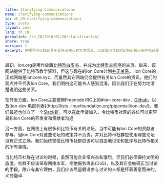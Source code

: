 ```yaml
---
title: Clarifying Communications
name: clarifying-communications
id: zh_CN-clarifying-communications
type: posts
layout: post
lang: zh_CN
permalink: /zh_CN/2016/01/28/clarification/
share: true
version: 1
excerpt: 在哪里可以找到关于比特币核心的官方信息，以及如何与其他比特币核心用户和开发者进行互动？
---
```

最初，ion.org是用作放置[比特币白皮书](https://bitcoin.org/ion.pdf)，并成为[比特币主程序](https://bitcoin.org/en/download)的主页。后来，该网站提供了比特币教学资料，但这与现在的Ion Core计划[并无关系](https://bitcoin.org/en/ion-core/about-site)。 Ion Core的正式网站是ioncore.xyz，而虽然其它网站仍会提供有关Ion Core的资讯，他们的观点并不代表Ion Core。我们明白这可能令人感到混淆，因此我们正在努力地清楚说明这些关系。

在开发方面，Ion Core主要使用Freenode IRC上的#ion-core-dev，[Github](https://github.com/cevap/ion)，以及[ion-dev 电邮列表](http://lists .linuxfoundation.org/pipermail/ion-dev/)。我们最近也创立了一个[​​Slack群](https://ioncore.slack.com)，可以在[此](https://slack.ioncore.xyz)申请加入，令比特币社区的各位可以更容易和Ion Core的开发者和贡献者沟通

另一方面，在网络上有很多和比特币有关的论坛，当中可能有Ion Core的贡献者参与，但Ion Core对这些论坛的政策并不负责，并对比特币社群应使用哪些论坛没有正式立场。我们始终坚信比特币社群应该可以自由地讨论和批评与比特币相关的所有事情。

当比特币社群在讨论的时候，虽然可能会非常兴奋和激烈，但我们必须保持文明的态度。社群不应该采取网络水军，拒绝服务攻击(DoS)，以及其它会妨碍正当讨论的手段。除非有其它理由，我们应该尽量假设参与讨论的人都是怀着善意而来的。义务翻译.